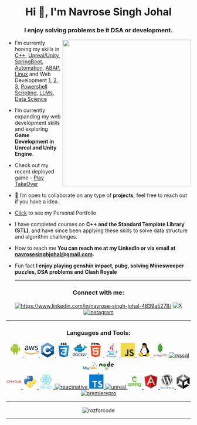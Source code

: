 <h1 align="center">Hi 👋, I'm Navrose Singh Johal</h1>
<h3 align="center">I enjoy solving problems be it DSA or development.</h3>

<img align="right"  width="350" height="400" src="https://github.com/user-attachments/assets/0b5c0a77-b9e4-47a0-98fa-56a75a76bc49" frameBorder="0" >

- I’m currently honing my skills in [C++](https://github.com/RozForCode/cppJourney), [Unreal/Unity](https://github.com/RozForCode/Unreal-Notes), [SpringBoot](https://github.com/RozForCode/SpringProjects), [Automation](https://github.com/RozForCode/Automation), [ABAP](https://github.com/RozForCode/ABAP), [Linux](https://github.com/RozForCode/Linux) and Web Development [1](https://github.com/RozForCode/blog-nextjs), [2](https://github.com/RozForCode/ReactFun), [3](https://github.com/RozForCode/Angular), [Powershell Scripting](https://github.com/RozForCode/PowershellLearners), [LLMs](https://github.com/RozForCode/ChatBot_LangChain), [Data Science](https://github.com/RozForCode/ETL-Pipeline-Python)


- I’m currently expanding my web development skills and exploring **Game Development in Unreal and Unity Engine**.

- Check out my recent deployed game - [Play TakeOver](https://play.unity.com/en/games/6ab74d27-f7bb-4bc5-9db0-4aad155dc3e2/webgl-builds)

- 👯 I’m open to collaborate on any type of **projects**, feel free to reach out if you have a idea.

- <a href="https://navrose.co/" target="_blank" rel="noopener noreferrer">Click</a> to see my Personal Portfolio

- I have completed courses on **C++ and the Standard Template Library (STL)**, and have since been applying these skills to solve data structure and algorithm challenges.

- How to reach me **You can reach me at my LinkedIn or via email at navrosesinghjohal@gmail.com.**

- Fun fact **I enjoy playing genshin impact, pubg, solving Minesweeper puzzles, DSA problems and Clash Royale**
  <hr>
<h3 align="center">Connect with me:</h3>
<p align="center">
<a href="https://linkedin.com/in/navrose-singh-johal-4839a5278/" target="blank">
    <img align="center" src="https://raw.githubusercontent.com/rahuldkjain/github-profile-readme-generator/master/src/images/icons/Social/linked-in-alt.svg" alt="https://www.linkedin.com/in/navrose-singh-johal-4839a5278/" height="30" width="40" />
</a>
    <a href="https://x.com/johal_navrose" target="blank" >
    <img src="https://cdn.jsdelivr.net/gh/devicons/devicon/icons/twitter/twitter-original.svg" alt="X" height="30" width="40" style="margin:20;" />
  </a>
  <a href="https://www.instagram.com/navrose.johal/" target="blank">
    <img src="https://raw.githubusercontent.com/rahuldkjain/github-profile-readme-generator/master/src/images/icons/Social/instagram.svg" alt="Instagram" height="30" width="40" style="margin:20;" />
  </a>
</p>
<hr>
<h3 align="center">Languages and Tools:</h3>
<p align="center" style="color:red;">
  <a href="https://developer.android.com" target="_blank" rel="noreferrer"> <img src="https://raw.githubusercontent.com/devicons/devicon/master/icons/android/android-original-wordmark.svg" alt="android" width="40" height="40"/> </a>
  <a href="https://aws.amazon.com" target="_blank" rel="noreferrer"> <img src="https://raw.githubusercontent.com/devicons/devicon/master/icons/amazonwebservices/amazonwebservices-original-wordmark.svg" alt="aws" width="40" height="40"/> </a> 
  <a href="https://www.w3schools.com/cpp/" target="_blank" rel="noreferrer"> <img src="https://raw.githubusercontent.com/devicons/devicon/master/icons/cplusplus/cplusplus-original.svg" alt="cplusplus" width="40" height="40"/> </a> 
  <a href="https://www.w3schools.com/css/" target="_blank" rel="noreferrer"> <img src="https://raw.githubusercontent.com/devicons/devicon/master/icons/css3/css3-original-wordmark.svg" alt="css3" width="40" height="40"/> </a>
  <a href="https://www.docker.com/" target="_blank" rel="noreferrer"> <img src="https://raw.githubusercontent.com/devicons/devicon/master/icons/docker/docker-original-wordmark.svg" alt="docker" width="40" height="40"/> </a> 
  <a href="https://www.w3.org/html/" target="_blank" rel="noreferrer"> <img src="https://raw.githubusercontent.com/devicons/devicon/master/icons/html5/html5-original-wordmark.svg" alt="html5" width="40" height="40"/> </a> 
  <a href="https://www.java.com" target="_blank" rel="noreferrer"> <img src="https://raw.githubusercontent.com/devicons/devicon/master/icons/java/java-original.svg" alt="java" width="40" height="40"/> </a>
  <a href="https://developer.mozilla.org/en-US/docs/Web/JavaScript" target="_blank" rel="noreferrer"> <img src="https://raw.githubusercontent.com/devicons/devicon/master/icons/javascript/javascript-original.svg" alt="javascript" width="40" height="40"/> </a> 
  <a href="https://www.linux.org/" target="_blank" rel="noreferrer"> <img src="https://raw.githubusercontent.com/devicons/devicon/master/icons/linux/linux-original.svg" alt="linux" width="40" height="40"/> </a>
  <a href="https://www.mongodb.com/" target="_blank" rel="noreferrer"> <img src="https://raw.githubusercontent.com/devicons/devicon/master/icons/mongodb/mongodb-original-wordmark.svg" alt="mongodb" width="40" height="40"/> </a> <a href="https://www.microsoft.com/en-us/sql-server" target="_blank" rel="noreferrer"> <img src="https://www.svgrepo.com/show/303229/microsoft-sql-server-logo.svg" alt="mssql" width="40" height="40"/> </a> <a href="https://www.mysql.com/" target="_blank" rel="noreferrer"> <img src="https://raw.githubusercontent.com/devicons/devicon/master/icons/mysql/mysql-original-wordmark.svg" alt="mysql" width="40" height="40"/> </a>
  <a href="https://nodejs.org" target="_blank" rel="noreferrer"> <img src="https://raw.githubusercontent.com/devicons/devicon/master/icons/nodejs/nodejs-original-wordmark.svg" alt="nodejs" width="40" height="40"/> </a> <br>
  <a href="https://www.oracle.com/" target="_blank" rel="noreferrer"> <img src="https://raw.githubusercontent.com/devicons/devicon/master/icons/oracle/oracle-original.svg" alt="oracle" width="40" height="40"/> </a>
  <a href="https://www.python.org" target="_blank" rel="noreferrer"> <img src="https://raw.githubusercontent.com/devicons/devicon/master/icons/python/python-original.svg" alt="python" width="40" height="40"/> </a>
  <a href="https://reactjs.org/" target="_blank" rel="noreferrer"> <img src="https://raw.githubusercontent.com/devicons/devicon/master/icons/react/react-original-wordmark.svg" alt="react" width="40" height="40"/> </a> 
  <a href="https://reactnative.dev/" target="_blank" rel="noreferrer"> <img src="https://reactnative.dev/img/header_logo.svg" alt="reactnative" width="40" height="40"/> </a>
  <a href="https://www.typescriptlang.org/" target="_blank" rel="noreferrer"> <img src="https://raw.githubusercontent.com/devicons/devicon/master/icons/typescript/typescript-original.svg" alt="typescript" width="40" height="40"/> </a> 
  <a href="https://unrealengine.com/" target="_blank" rel="noreferrer"> <img src="https://raw.githubusercontent.com/kenangundogan/fontisto/036b7eca71aab1bef8e6a0518f7329f13ed62f6b/icons/svg/brand/unreal-engine.svg" alt="unreal" width="40" height="40"/> </a> 
<a href="https://spring.io/projects/spring-boot" target="_blank" rel="noreferrer">
  <img src="https://raw.githubusercontent.com/devicons/devicon/master/icons/spring/spring-original-wordmark.svg" alt="springboot" width="40" height="40"/>
</a>
<a href="https://angular.io" target="_blank" rel="noreferrer">
  <img src="https://raw.githubusercontent.com/devicons/devicon/master/icons/angularjs/angularjs-original.svg" alt="angular" width="40" height="40"/>
</a>
<a href="https://wordpress.org" target="_blank" rel="noreferrer">
  <img src="https://raw.githubusercontent.com/devicons/devicon/master/icons/wordpress/wordpress-original.svg" alt="wordpress" width="40" height="40"/>
</a>
<a href="https://unity.com" target="_blank" rel="noreferrer">
  <img src="https://raw.githubusercontent.com/devicons/devicon/master/icons/unity/unity-original.svg" alt="unity" width="40" height="40"/>
</a>
<a href="https://www.adobe.com/products/premiere.html" target="_blank" rel="noreferrer">
  <img src="https://raw.githubusercontent.com/danielcranney/readme-generator/main/public/icons/skills/premierepro-colored.svg" alt="premierepro" width="40" height="40"/>
</a>
</p>
<hr>
<p align="center"><img align="center" src="https://github-readme-streak-stats.herokuapp.com/?user=rozforcode&" alt="rozforcode" /></p>
<hr>
